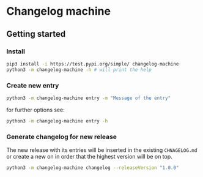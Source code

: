 # Changelog machine

## Getting started

### Install
```bash
pip3 install -i https://test.pypi.org/simple/ changelog-machine
python3 -m changelog-machine -h # will print the help
```

### Create new entry
```bash
python3 -m changelog-machine entry -m "Message of the entry"
```
for further options see:
```bash
python3 -m changelog-machine entry -h
```

### Generate changelog for new release
The new release with its entries will be inserted in the existing `CHNAGELOG.md` or create a new on in order that the highest version will be on top.
```bash
python3 -m changelog-machine changelog --releaseVersion "1.0.0"
```
